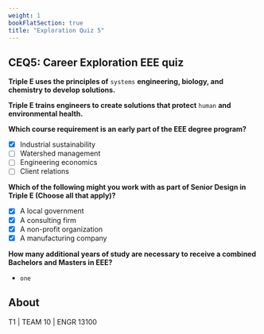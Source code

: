 ```yaml
---
weight: 1
bookFlatSection: true
title: "Exploration Quiz 5"
---
```


## CEQ5: Career Exploration EEE quiz

**Triple E uses the principles of** `systems` **engineering, biology, and chemistry to develop solutions.**

**Triple E trains engineers to create solutions that protect** `human` **and environmental health.**

**Which course requirement is an early part of the EEE degree program?**
- [x] Industrial sustainability
- [ ] Watershed management
- [ ] Engineering economics
- [ ] Client relations

**Which of the following might you work with as part of Senior Design in Triple E (Choose all that apply)?**
- [x] A local government
- [x] A consulting firm
- [x] A non-profit organization
- [x] A manufacturing company

**How many additional years of study are necessary to receive a combined Bachelors and Masters in EEE?**
- `one`


## About

T1 | TEAM 10 | ENGR 13100